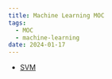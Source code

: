 ```yaml
---
title: Machine Learning MOC
tags:
  - MOC
  - machine-learning
date: 2024-01-17
---
```

* [SVM](computer_sci/deep_learning_and_machine_learning/machine_learning/SVM.md)